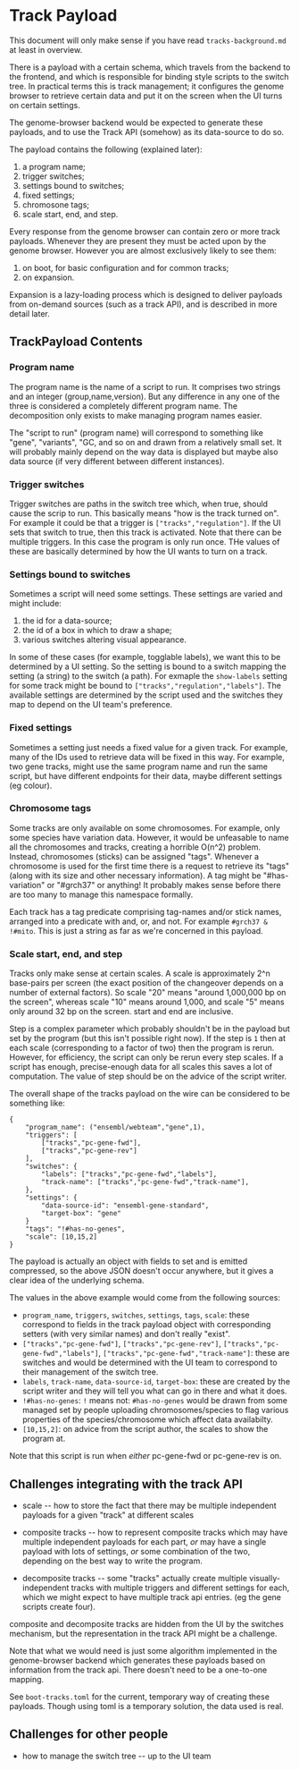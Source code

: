 # Track Payload

This document will only make sense if you have read `tracks-background.md` at least in overview.

There is a payload with a certain schema, which travels from the backend to the frontend, and which is responsible for binding style scripts to the switch tree. In practical terms this is track management; it configures the genome browser to retrieve certain data and put it on the screen when the UI turns on certain settings.

The genome-browser backend would be expected to generate these payloads, and to use the Track API (somehow) as its data-source to do so.

The payload contains the following (explained later):
1. a program name;
2. trigger switches;
3. settings bound to switches;
4. fixed settings;
5. chromosone tags;
6. scale start, end, and step.

Every response from the genome browser can contain zero or more track payloads. Whenever they are present they must be acted upon by the genome browser. However you are almost exclusively likely to see them:

1. on boot, for basic configuration and for common tracks;
2. on expansion.

Expansion is a lazy-loading process which is designed to deliver payloads from on-demand sources (such as a track API), and is described in more detail later.

## TrackPayload Contents

### Program name

The program name is the name of a script to run. It comprises two strings and an integer (group,name,version). But any difference in any one of the three is considered a completely different program name. The decomposition only exists to make managing program names easier.

The "script to run" (program name) will correspond to something like "gene", "variants", "GC, and so on and drawn from a relatively small set. It will probably mainly depend on the way data is displayed but maybe also data source (if very different between different instances).

### Trigger switches

Trigger switches are paths in the switch tree which, when true, should cause the scrip to run. This basically means "how is the track turned on". For example it could be that a trigger is `["tracks","regulation"]`. If the UI sets that switch to true, then this track is activated. Note that there can be multiple triggers. In this case the program is only run once. THe values of these are basically determined by how the UI wants to turn on a track.

### Settings bound to switches

Sometimes a script will need some settings. These settings are varied and might include:
1. the id for a data-source;
2. the id of a box in which to draw a shape;
3. various switches altering visual appearance.

In some of these cases (for example, togglable labels), we want this to be determined by a UI setting. So the setting is bound to a switch mapping the setting (a string) to the switch (a path). For exmaple the `show-labels` setting for some track might be bound to `["tracks","regulation","labels"]`. The available settings are determined by the script used and the switches they map to depend on the UI team's preference.

### Fixed settings

Sometimes a setting just needs a fixed value for a given track. For example, many of the IDs used to retrieve data will be fixed in this way. For example, two gene tracks, might use the same program name and run the same script, but have different endpoints for their data, maybe different settings (eg colour).

### Chromosome tags

Some tracks are only available on some chromosomes. For example, only some species have variation data. However, it would be unfeasable to name all the chromosomes and tracks, creating a horrible O(n^2) problem. Instead, chromosomes (sticks) can be assigned "tags". Whenever a chromosome is used for the first time there is a request to retrieve its "tags" (along with its size and other necessary information). A tag might be "#has-variation" or "#grch37" or anything! It probably makes sense before there are too many to manage this namespace formally.

Each track has a tag predicate comprising tag-names and/or stick names, arranged into a predicate with and, or, and not. For example `#grch37 & !#mito`. This is just a string as far as we're concerned in this payload.

### Scale start, end, and step

Tracks only make sense at certain scales. A scale is approximately 2^n base-pairs per screen (the exact position of the changeover depends on a number of external factors). So scale "20" means "around 1,000,000 bp on the screen", whereas scale "10" means around 1,000, and scale "5" means only around 32 bp on the screen. start and end are inclusive.

Step is a complex parameter which probably shouldn't be in the payload but set by the program (but this isn't possible right now). If the step is `1` then at each scale (corresponding to a factor of two) then the program is rerun. However, for efficiency, the script can only be rerun every step scales. If a script has enough, precise-enough data for all scales this saves a lot of computation. The value of step should be on the advice of the script writer.

The overall shape of the tracks payload on the wire can be considered to be something like:

```
{
    "program_name": ("ensembl/webteam","gene",1),
    "triggers": [
        ["tracks","pc-gene-fwd"],
        ["tracks","pc-gene-rev"]
    ],
    "switches": {
        "labels": ["tracks","pc-gene-fwd","labels"],
        "track-name": ["tracks","pc-gene-fwd","track-name"],
    },
    "settings": {
        "data-source-id": "ensembl-gene-standard",
        "target-box": "gene"
    }
    "tags": "!#has-no-genes",
    "scale": [10,15,2]
}
```

The payload is actually an object with fields to set and is emitted compressed, so the above JSON doesn't occur anywhere, but it gives a clear idea of the underlying schema.

The values in the above example would come from the following sources:

* `program_name`, `triggers`, `switches`, `settings`, `tags`, `scale`: these correspond to fields in the track payload object with corresponding setters (with very similar names) and don't really "exist".
* `["tracks","pc-gene-fwd"]`, `["tracks","pc-gene-rev"]`, `["tracks","pc-gene-fwd","labels"]`, `["tracks","pc-gene-fwd","track-name"]`: these are switches and would be determined with the UI team to correspond to their management of the switch tree.
* `labels`, `track-name`, `data-source-id`, `target-box`: these are created by the script writer and they will tell you what can go in there and what it does.
* `!#has-no-genes`: `!` means not: `#has-no-genes` would be drawn from some managed set by people uploading chromosomes/species to flag various properties of the species/chromosome which affect data availabilty.
* `[10,15,2]`: on advice from the script author, the scales to show the program at.

Note that this script is run when *either* pc-gene-fwd or pc-gene-rev is on.

## Challenges integrating with the track API

* scale -- how to store the fact that there may be multiple independent payloads for a given "track" at different scales

* composite tracks -- how to represent composite tracks which may have multiple independent payloads for each part, *or* may have a single payload with lots of settings, *or* some combination of the two, depending on the best way to write the program.

* decomposite tracks -- some "tracks" actually create multiple visually-independent tracks with multiple triggers and different settings for each, which we might expect to have multiple track api entries. (eg the gene scripts create four).

composite and decomposite tracks are hidden from the UI by the switches mechanism, but the representation in the track API might be a challenge.

Note that what we would need is just some algorithm implemented in the genome-browser backend which generates these payloads based on information from the track api. There doesn't need to be a one-to-one mapping.

See `boot-tracks.toml` for the current, temporary way of creating these payloads. Though using toml is a temporary solution, the data used is real.

## Challenges for other people

* how to manage the switch tree -- up to the UI team
